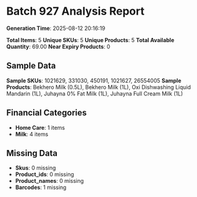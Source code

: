 # Batch 927 Analysis Report

**Generation Time**: 2025-08-12 20:16:19

**Total Items**: 5
**Unique SKUs**: 5
**Unique Products**: 5
**Total Available Quantity**: 69.00
**Near Expiry Products**: 0

## Sample Data
**Sample SKUs**: 1021629, 331030, 450191, 1021627, 26554005
**Sample Products**: Bekhero Milk (0.5L), Bekhero Milk (1L), Oxi Dishwashing Liquid Mandarin (1L), Juhayna 0% Fat Milk (1L), Juhayna Full Cream Milk (1L)

## Financial Categories
- **Home Care**: 1 items
- **Milk**: 4 items

## Missing Data
- **Skus**: 0 missing
- **Product_ids**: 0 missing
- **Product_names**: 0 missing
- **Barcodes**: 1 missing
